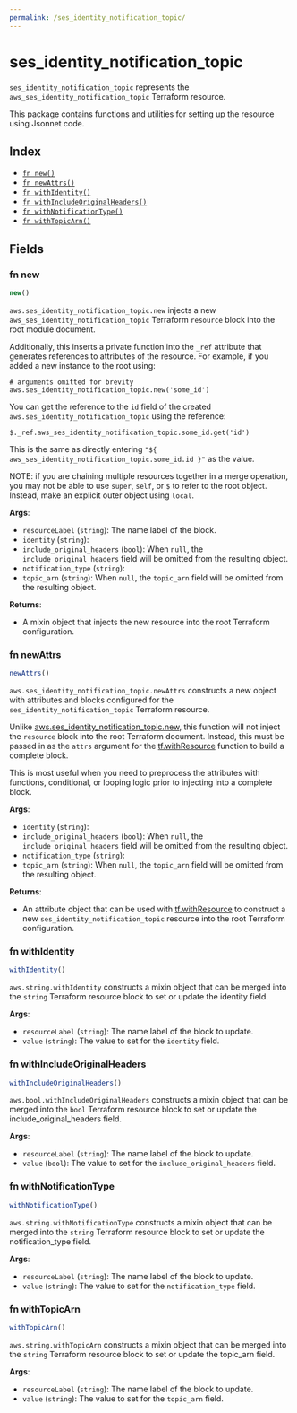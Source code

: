 ```yaml
---
permalink: /ses_identity_notification_topic/
---
```


# ses_identity_notification_topic

`ses_identity_notification_topic` represents the `aws_ses_identity_notification_topic` Terraform resource.



This package contains functions and utilities for setting up the resource using Jsonnet code.


## Index

* [`fn new()`](#fn-new)
* [`fn newAttrs()`](#fn-newattrs)
* [`fn withIdentity()`](#fn-withidentity)
* [`fn withIncludeOriginalHeaders()`](#fn-withincludeoriginalheaders)
* [`fn withNotificationType()`](#fn-withnotificationtype)
* [`fn withTopicArn()`](#fn-withtopicarn)

## Fields

### fn new

```ts
new()
```


`aws.ses_identity_notification_topic.new` injects a new `aws_ses_identity_notification_topic` Terraform `resource`
block into the root module document.

Additionally, this inserts a private function into the `_ref` attribute that generates references to attributes of the
resource. For example, if you added a new instance to the root using:

    # arguments omitted for brevity
    aws.ses_identity_notification_topic.new('some_id')

You can get the reference to the `id` field of the created `aws.ses_identity_notification_topic` using the reference:

    $._ref.aws_ses_identity_notification_topic.some_id.get('id')

This is the same as directly entering `"${ aws_ses_identity_notification_topic.some_id.id }"` as the value.

NOTE: if you are chaining multiple resources together in a merge operation, you may not be able to use `super`, `self`,
or `$` to refer to the root object. Instead, make an explicit outer object using `local`.

**Args**:
  - `resourceLabel` (`string`): The name label of the block.
  - `identity` (`string`): 
  - `include_original_headers` (`bool`):  When `null`, the `include_original_headers` field will be omitted from the resulting object.
  - `notification_type` (`string`): 
  - `topic_arn` (`string`):  When `null`, the `topic_arn` field will be omitted from the resulting object.

**Returns**:
- A mixin object that injects the new resource into the root Terraform configuration.


### fn newAttrs

```ts
newAttrs()
```


`aws.ses_identity_notification_topic.newAttrs` constructs a new object with attributes and blocks configured for the `ses_identity_notification_topic`
Terraform resource.

Unlike [aws.ses_identity_notification_topic.new](#fn-new), this function will not inject the `resource`
block into the root Terraform document. Instead, this must be passed in as the `attrs` argument for the
[tf.withResource](https://github.com/tf-libsonnet/core/tree/main/docs#fn-withresource) function to build a complete block.

This is most useful when you need to preprocess the attributes with functions, conditional, or looping logic prior to
injecting into a complete block.

**Args**:
  - `identity` (`string`): 
  - `include_original_headers` (`bool`):  When `null`, the `include_original_headers` field will be omitted from the resulting object.
  - `notification_type` (`string`): 
  - `topic_arn` (`string`):  When `null`, the `topic_arn` field will be omitted from the resulting object.

**Returns**:
  - An attribute object that can be used with [tf.withResource](https://github.com/tf-libsonnet/core/tree/main/docs#fn-withresource) to construct a new `ses_identity_notification_topic` resource into the root Terraform configuration.


### fn withIdentity

```ts
withIdentity()
```

`aws.string.withIdentity` constructs a mixin object that can be merged into the `string`
Terraform resource block to set or update the identity field.



**Args**:
  - `resourceLabel` (`string`): The name label of the block to update.
  - `value` (`string`): The value to set for the `identity` field.


### fn withIncludeOriginalHeaders

```ts
withIncludeOriginalHeaders()
```

`aws.bool.withIncludeOriginalHeaders` constructs a mixin object that can be merged into the `bool`
Terraform resource block to set or update the include_original_headers field.



**Args**:
  - `resourceLabel` (`string`): The name label of the block to update.
  - `value` (`bool`): The value to set for the `include_original_headers` field.


### fn withNotificationType

```ts
withNotificationType()
```

`aws.string.withNotificationType` constructs a mixin object that can be merged into the `string`
Terraform resource block to set or update the notification_type field.



**Args**:
  - `resourceLabel` (`string`): The name label of the block to update.
  - `value` (`string`): The value to set for the `notification_type` field.


### fn withTopicArn

```ts
withTopicArn()
```

`aws.string.withTopicArn` constructs a mixin object that can be merged into the `string`
Terraform resource block to set or update the topic_arn field.



**Args**:
  - `resourceLabel` (`string`): The name label of the block to update.
  - `value` (`string`): The value to set for the `topic_arn` field.

